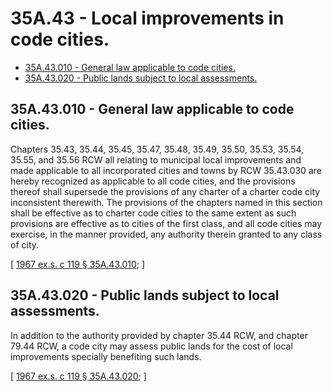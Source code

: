 # 35A.43 - Local improvements in code cities.
* [35A.43.010 - General law applicable to code cities.](#35a43010---general-law-applicable-to-code-cities)
* [35A.43.020 - Public lands subject to local assessments.](#35a43020---public-lands-subject-to-local-assessments)
## 35A.43.010 - General law applicable to code cities.
Chapters 35.43, 35.44, 35.45, 35.47, 35.48, 35.49, 35.50, 35.53, 35.54, 35.55, and 35.56 RCW all relating to municipal local improvements and made applicable to all incorporated cities and towns by RCW 35.43.030 are hereby recognized as applicable to all code cities, and the provisions thereof shall supersede the provisions of any charter of a charter code city inconsistent therewith. The provisions of the chapters named in this section shall be effective as to charter code cities to the same extent as such provisions are effective as to cities of the first class, and all code cities may exercise, in the manner provided, any authority therein granted to any class of city.

\[ [1967 ex.s. c 119 § 35A.43.010](https://leg.wa.gov/CodeReviser/documents/sessionlaw/1967ex1c119.pdf?cite=1967%20ex.s.%20c%20119%20§%2035A.43.010); \]

## 35A.43.020 - Public lands subject to local assessments.
In addition to the authority provided by chapter 35.44 RCW, and chapter 79.44 RCW, a code city may assess public lands for the cost of local improvements specially benefiting such lands.

\[ [1967 ex.s. c 119 § 35A.43.020](https://leg.wa.gov/CodeReviser/documents/sessionlaw/1967ex1c119.pdf?cite=1967%20ex.s.%20c%20119%20§%2035A.43.020); \]

